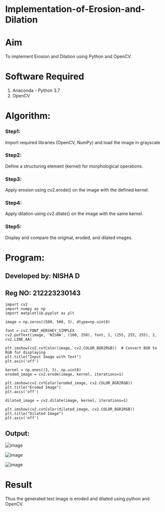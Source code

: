 # Implementation-of-Erosion-and-Dilation
# Aim
To implement Erosion and Dilation using Python and OpenCV.
# Software Required
1. Anaconda - Python 3.7
2. OpenCV
# Algorithm:
### Step1:
Import required libraries (OpenCV, NumPy) and load the image in grayscale

### Step2:
Define a structuring element (kernel) for morphological operations.

### Step3:
Apply erosion using cv2.erode() on the image with the defined kernel.

### Step4:
Apply dilation using cv2.dilate() on the image with the same kernel.

### Step5:
Display and compare the original, eroded, and dilated images.
 
# Program:
## Developed by: NISHA D
## Reg NO: 212223230143
```
import cv2
import numpy as np
import matplotlib.pyplot as plt
```
```
image = np.zeros((500, 500, 3), dtype=np.uint8)
```
```
font = cv2.FONT_HERSHEY_SIMPLEX
cv2.putText(image, 'NISHA', (100, 250), font, 1, (255, 255, 255), 2, cv2.LINE_AA)
```
```
plt.imshow(cv2.cvtColor(image, cv2.COLOR_BGR2RGB))  # Convert BGR to RGB for displaying
plt.title("Input Image with Text")
plt.axis('off')
```
```
kernel = np.ones((3, 3), np.uint8)
eroded_image = cv2.erode(image, kernel, iterations=1)
```
```
plt.imshow(cv2.cvtColor(eroded_image, cv2.COLOR_BGR2RGB))
plt.title("Eroded Image")
plt.axis('off')
```
```
dilated_image = cv2.dilate(image, kernel, iterations=1)
```
```
plt.imshow(cv2.cvtColor(dilated_image, cv2.COLOR_BGR2RGB)) 
plt.title("Dilated Image")
plt.axis('off')
```

## Output:


![image](https://github.com/user-attachments/assets/e11ccddc-b93f-4ab6-b6b3-6f1b6d4d7f81)

![image](https://github.com/user-attachments/assets/90f41c34-2b66-4b51-a3e0-a0085d9a9845)

![image](https://github.com/user-attachments/assets/e9944022-e23f-42ab-9210-75fefc20139f)



# Result
Thus the generated text image is eroded and dilated using python and OpenCV.
